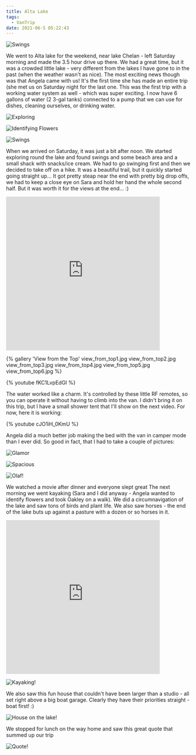 ```yaml
---
title: Alta Lake
tags:
  - VanTrip
date: 2021-06-5 05:22:43
---
```


![Swings](swings1.jpg)


We went to Alta lake for the weekend, near lake Chelan - left Saturday morning and made the 3.5 hour drive up there. We had a great time, but it was a crowded little lake - very different from the lakes I have gone to in the past (when the weather wasn't as nice). The most exciting news though was that Angela came with us! It's the first time she has made an entire trip (she met us on Saturday night for the last one. This was the first trip with a working water system as well - which was super exciting. I now have 6 gallons of water (2 3-gal tanks) connected to a pump that we can use for dishes, cleaning ourselves, or drinking water.

![Exploring](hiking1.jpg)

![Identifying Flowers](identifying_flowers.jpg)

![Swings](swings2.jpg)

When we arrived on Saturday, it was just a bit after noon. We started exploring round the lake and found swings and some beach area and a small shack with snacks/ice cream. We had to go swinging first and then we decided to take off on a hike. It was a beautiful trail, but it quickly started going straight up... It got pretty steap near the end with pretty big drop offs, we had to keep a close eye on Sara and hold her hand the whole second half. But it was worth it for the views at the end... :)

<iframe src='https://www.gaiagps.com/public/0woNE3KAKqExdtyo4Bi5Nlln?embed=True' style='border:none; overflow-y: hidden; background-color:white; min-width: 320px; max-width:420px; width:100%; height: 420px;' scrolling='no' seamless='seamless'></iframe>

{% gallery 'View from the Top' view_from_top1.jpg view_from_top2.jpg view_from_top3.jpg view_from_top4.jpg view_from_top5.jpg view_from_top6.jpg %}

{% youtube fKC1LvpEdGI %}

The water worked like a charm. It's controlled by these little RF remotes, so you can operate it without having to climb into the van. I didn't bring it on this trip, but I have a small shower tent that I'll show on the next video. For now, here it is working:

{% youtube cJO1iH_0KmU %}

Angela did a much better job making the bed with the van in camper mode than I ever did. So good in fact, that I had to take a couple of pictures:

![Glamor](van_glamour_shot.jpg)

![Spacious](spacious_interior.jpg)

![Olaf!](olaf_sleeping_bag.jpg)

We watched a movie after dinner and everyone slept great The next morning we went kayaking (Sara and I did anyway - Angela wanted to identify flowers and took Oakley on a walk). We did a circumnavigation of the lake and saw tons of birds and plant life. We also saw horses - the end of the lake buts up against a pasture with a dozen or so horses in it.

<iframe src='https://www.gaiagps.com/public/FGLycgb0LdoD32NjgmgO5FOv?embed=True' style='border:none; overflow-y: hidden; background-color:white; min-width: 320px; max-width:420px; width:100%; height: 420px;' scrolling='no' seamless='seamless'></iframe>

![Kayaking!](kayaking.jpg)

We also saw this fun house that couldn't have been larger than a studio - all set right above a big boat garage. Clearly they have their priorities straight - boat first! :)

![House on the lake!](house_on_lake.jpg)

We stopped for lunch on the way home and saw this great quote that summed up our trip

![Quote!](great_quote_at_breakfast.jpg)




